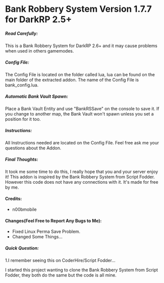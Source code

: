 Bank Robbery System Version 1.7.7 for DarkRP 2.5+
======

##### Read Carefully: #####

This is a Bank Robbery System for DarkRP 2.6+ and it may cause problems when used in others gamemodes.

##### Config File: #####

The Config File is located on the folder called lua, lua can be found on the main folder of the extracted addon. The name of the Config File is bank_config.lua.

##### Automatic Bank Vault Spawn: #####

Place a Bank Vault Entity and use "BankRSSave" on the console to save it. If you change to another map, the Bank Vault won't spawn unless you set a position for it too.

##### Instructions: #####

All Instructions needed are located on the Config File.
Feel free ask me your questions about the Addon.

##### Final Thoughts: #####

It took me some time to do this, I really hope that you and your server enjoy it!
This addon is inspired by the Bank Robbery System from Script Fodder. However this code does not have any connections with it. It's made for free by me.

#### Credits: ####

* n00bmobile

#### Changes(Feel Free to Report Any Bugs to Me): ####

* Fixed Linux Perma Save Problem.
* Changed Some Things...

##### Quick Question: #####

1.I remember seeing this on CoderHire/Script Fodder...

I started this project wanting to clone the Bank Robbery System from Script Fodder, they both do the same but the code is all mine.
